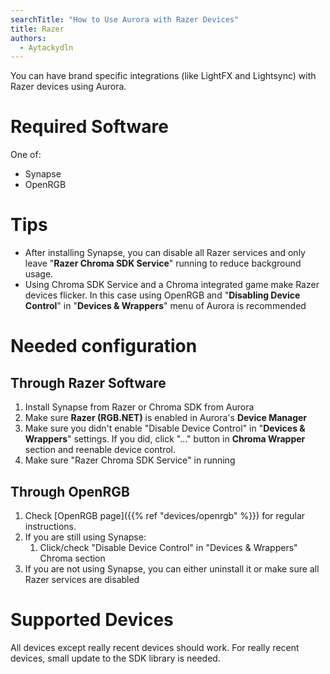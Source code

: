 ```yaml
---
searchTitle: "How to Use Aurora with Razer Devices"
title: Razer
authors:
  - Aytackydln
---
```


You can have brand specific integrations (like LightFX and Lightsync) with Razer devices using Aurora.

# Required Software

One of:
* Synapse
* OpenRGB

# Tips

- After installing Synapse, you can disable all Razer services and only leave "**Razer Chroma SDK Service**" running to reduce background usage.
- Using Chroma SDK Service and a Chroma integrated game make Razer devices flicker.
In this case using OpenRGB and "**Disabling Device Control**" in "**Devices & Wrappers**" menu of Aurora is recommended


# Needed configuration

## Through Razer Software

1. Install Synapse from Razer or Chroma SDK from Aurora
2. Make sure **Razer (RGB.NET)** is enabled in Aurora's **Device Manager**
3. Make sure you didn't enable "Disable Device Control" in "**Devices & Wrappers**" settings. 
If you did, click "..." button in **Chroma Wrapper** section and reenable device control.
4. Make sure "Razer Chroma SDK Service" in running

## Through OpenRGB

1. Check [OpenRGB page]({{% ref "devices/openrgb" %}}) for regular instructions.
2. If you are still using Synapse:
   1. Click/check "Disable Device Control" in "Devices & Wrappers" Chroma section
3. If you are not using Synapse, you can either uninstall it or make sure all Razer services are disabled

# Supported Devices

All devices except really recent devices should work. For really recent devices, small update to the SDK library is needed.
